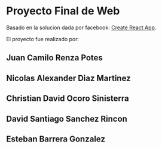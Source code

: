 # Proyecto Final de Web

Basado en la solucion dada por facebook: [Create React App](https://github.com/facebook/create-react-app).

El proyecto fue realizado por:

## Juan Camilo Renza Potes
## Nicolas Alexander Diaz Martinez
## Christian David Ocoro Sinisterra
## David Santiago Sanchez Rincon
## Esteban Barrera Gonzalez